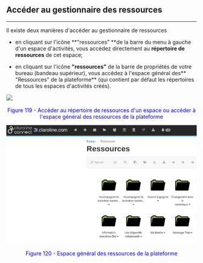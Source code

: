 ## Accéder au gestionnaire des ressources

---

Il existe deux manières d'accéder au gestionnaire de ressources

* en cliquant sur l'icône **"ressources" **de la barre du menu à gauche d'un espace d'activités, vous accédez directement au **répertoire de ressources** de cet espace;


* en cliquant sur l'icône **"ressources"** de la barre de propriétés de votre bureau (bandeau supérieur), vous accédez à l'espace général des** "Ressources" de la plateforme** (qui contient par défaut les répertoires de tous les espaces d'activités créés).

![](images/fig119.png)

<p style="text-align: center; color: blue">Figure 119 - Accéder au répertoire de ressources d'un espace ou accéder à l'espace général des ressources de la plateforme</p>

![](images/resource_manager_2.png)

<p style="text-align: center; color: blue">Figure 120 - Espace général des ressources de la plateforme</p>
